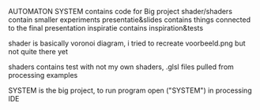 AUTOMATON
SYSTEM contains code for Big project
shader/shaders contain smaller experiments
presentatie&slides contains things connected to the final presentation
inspiratie contains inspiration&tests

shader is basically voronoi diagram, i tried to recreate voorbeeld.png but not quite there yet

shaders contains test with not my own shaders, .glsl files pulled from processing examples

SYSTEM is the big project, to run program open ("SYSTEM") in processing IDE
